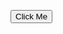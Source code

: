 <!DOCTYPE html>
<html lang="en">
<head>
  <meta charset="UTF-8">
  <title>Button Click Box</title>
  <style>
    #box {
      width: 100px;
      height: 100px;
      background-color: lightblue;
      display: none; /* Hidden by default */
      margin-top: 10px;
    }
  </style>
</head>
<body>

  <button onclick="showBox()">Click Me</button>

  <div id="box"></div>

  <script>
    function showBox() {
      document.getElementById("box").style.display = "block";
    }
  </script>

</body>
</html>
